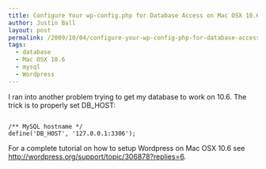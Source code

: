 ```yaml
---
title: Configure Your wp-config.php for Database Access on Mac OSX 10.6
author: Justin Ball
layout: post
permalink: /2009/10/04/configure-your-wp-config-php-for-database-access-on-mac-osx-10-6/
tags:
  - database
  - Mac OSX 10.6
  - mysql
  - Wordpress
---
```

I ran into another problem trying to get my database to work on 10.6.  The trick is to properly set DB_HOST:

<pre><code class="php">
/** MySQL hostname */
define('DB_HOST', '127.0.0.1:3306');
</pre></code>

For a complete tutorial on how to setup Wordpress on Mac OSX 10.6 see <a href="http://wordpress.org/support/topic/306878?replies=6">http://wordpress.org/support/topic/306878?replies=6</a>.